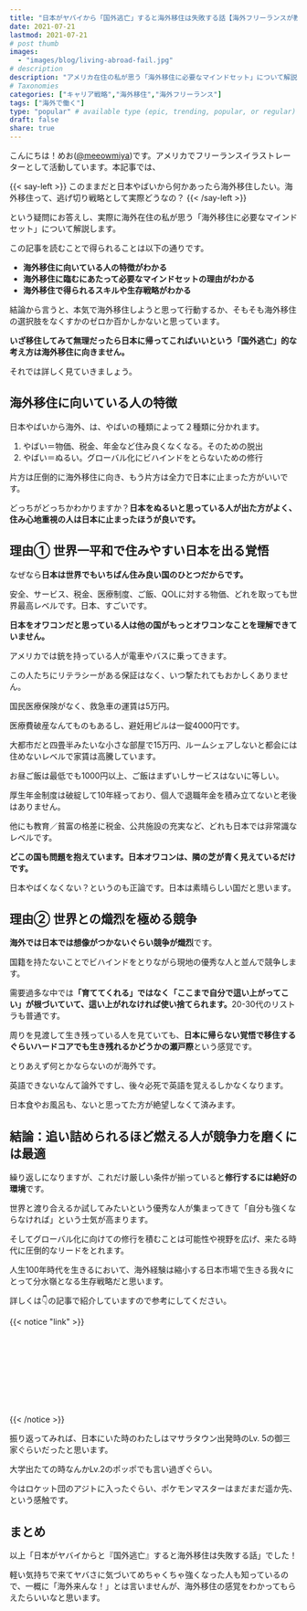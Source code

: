 ```yaml
---
title: "日本がヤバイから「国外逃亡」すると海外移住は失敗する話【海外フリーランスが教えます｜日本オワコン｜脱出】"
date: 2021-07-21
lastmod: 2021-07-21
# post thumb
images:
  - "images/blog/living-abroad-fail.jpg"
# description
description: "アメリカ在住の私が思う「海外移住に必要なマインドセット」について解説します。"
# Taxonomies
categories: ["キャリア戦略","海外移住","海外フリーランス"]
tags: ["海外で働く"]
type: "popular" # available type (epic, trending, popular, or regular)
draft: false
share: true
---
```


こんにちは！めお(<u><a href="https://twitter.com/meeowmiya" target="_blank">@meeowmiya</a></u>)です。アメリカでフリーランスイラストレーターとして活動しています。本記事では、

{{< say-left >}}
このままだと日本やばいから何かあったら海外移住したい。海外移住って、逃げ切り戦略として実際どうなの？
{{< /say-left >}}

という疑問にお答えし、実際に海外在住の私が思う「海外移住に必要なマインドセット」について解説します。

この記事を読むことで得られることは以下の通りです。

* **海外移住に向いている人の特徴がわかる**
* **海外移住に臨むにあたって必要なマインドセットの理由がわかる**
* **海外移住で得られるスキルや生存戦略がわかる**

結論から言うと、本気で海外移住しようと思って行動するか、そもそも海外移住の選択肢をなくすかのゼロか百かしかないと思っています。

<span class="keiko-red">**いざ移住してみて無理だったら日本に帰ってこればいいという「国外逃亡」的な考え方は海外移住に向きません。**</span>

それでは詳しく見ていきましょう。


## 海外移住に向いている人の特徴

日本やばいから海外、は、やばいの種類によって２種類に分かれます。

1. やばい＝物価、税金、年金など住み良くなくなる。そのための脱出
2. やばい＝ぬるい。グローバル化にビハインドをとらないための修行

片方は圧倒的に海外移住に向き、もう片方は全力で日本に止まった方がいいです。

どっちがどっちかわかりますか？<span class="keiko-red">**日本をぬるいと思っている人が出た方がよく、住み心地重視の人は日本に止まったほうが良いです。**</span>

## 理由① 世界一平和で住みやすい日本を出る覚悟

なぜなら<span class="keiko-red">**日本は世界でもいちばん住み良い国のひとつだからです。**</span>

安全、サービス、税金、医療制度、ご飯、QOLに対する物価、どれを取っても世界最高レベルです。日本、すごいです。

<span class="keiko-red">**日本をオワコンだと思っている人は他の国がもっとオワコンなことを理解できていません。**</span>

アメリカでは銃を持っている人が電車やバスに乗ってきます。

この人たちにリテラシーがある保証はなく、いつ撃たれてもおかしくありません。

国民医療保険がなく、救急車の運賃は5万円。

医療費破産なんてものもあるし、避妊用ピルは一錠4000円です。

大都市だと四畳半みたいな小さな部屋で15万円、ルームシェアしないと都会には住めないレベルで家賃は高騰しています。

お昼ご飯は最低でも1000円以上、ご飯はまずいしサービスはないに等しい。

厚生年金制度は破綻して10年経っており、個人で退職年金を積み立てないと老後はありません。

他にも教育／貧富の格差に税金、公共施設の充実など、どれも日本では非常識なレベルです。

<span class="keiko-red">**どこの国も問題を抱えています。日本オワコンは、隣の芝が青く見えているだけです。**</span>

日本やばくなくない？というのも正論です。日本は素晴らしい国だと思います。

## 理由② 世界との熾烈を極める競争

<span class="keiko-red">**海外では日本では想像がつかないぐらい競争が熾烈**</span>です。

国籍を持たないことでビハインドをとりながら現地の優秀な人と並んで競争します。

需要過多な中では<span class="keiko-red">**「育ててくれる」ではなく「ここまで自分で這い上がってこい」が根づいていて、這い上がれなければ使い捨てられます。**</span>20-30代のリストラも普通です。

周りを見渡して生き残っている人を見ていても、<span class="keiko-red">**日本に帰らない覚悟で移住するぐらいハードコアでも生き残れるかどうかの瀬戸際**</span>という感覚です。

とりあえず何とかならないのが海外です。

英語できないなんて論外ですし、後々必死で英語を覚えるしかなくなります。

日本食やお風呂も、ないと思ってた方が絶望しなくて済みます。


## 結論：追い詰められるほど燃える人が競争力を磨くには最適

繰り返しになりますが、これだけ厳しい条件が揃っていると<span class="keiko-red">**修行するには絶好の環境**</span>です。

世界と渡り合えるか試してみたいという優秀な人が集まってきて「自分も強くならなければ」という士気が高まります。

そしてグローバル化に向けての修行を積むことは可能性や視野を広げ、来たる時代に圧倒的なリードをとれます。

人生100年時代を生きるにおいて、海外経験は縮小する日本市場で生きる我々にとって分水嶺となる生存戦略だと思います。

詳しくは👇の記事で紹介していますので参考にしてください。

{{< notice "link" >}}
<div class="iframely-embed"><div class="iframely-responsive" style="height: 140px; padding-bottom: 0;"><a href="https://menglish.jp/post/career-abroad-pros/" data-iframely-url="//cdn.iframe.ly/NMV6rf0?iframe=card-small"></a></div></div><script async src="//cdn.iframe.ly/embed.js" charset="utf-8"></script>
{{< /notice >}}

振り返ってみれば、日本にいた時のわたしはマサラタウン出発時のLv. 5の御三家ぐらいだったと思います。

大学出たての時なんかLv.2のポッポでも言い過ぎぐらい。

今はロケット団のアジトに入ったぐらい、ポケモンマスターはまだまだ遥か先、という感触です。

## まとめ

以上「日本がヤバイからと『国外逃亡』すると海外移住は失敗する話」でした！

軽い気持ちで来てヤバさに気づいてめちゃくちゃ強くなった人も知っているので、一概に「海外来んな！」とは言いませんが、海外移住の感覚をわかってもらえたらいいなと思います。